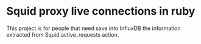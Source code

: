 Squid proxy live connections in ruby
====================================

This project is for people that need save into InfluxDB the information extracted from Squid active_requests action.
